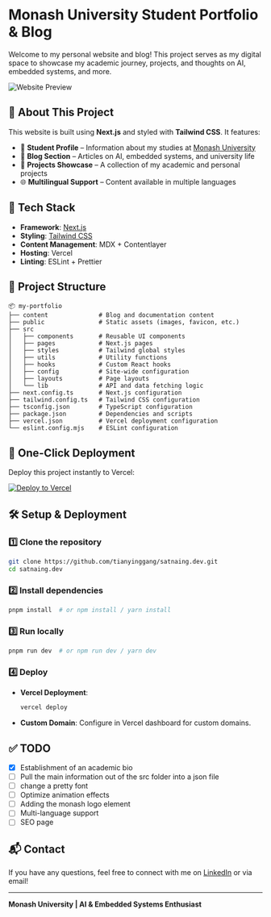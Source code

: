 # Monash University Student Portfolio & Blog

Welcome to my personal website and blog! This project serves as my digital space to showcase my academic journey, projects, and thoughts on AI, embedded systems, and more.

![Website Preview](https://via.placeholder.com/1200x600?text=Website+Preview)

## 🚀 About This Project
This website is built using **Next.js** and styled with **Tailwind CSS**. It features:
- 🏫 **Student Profile** – Information about my studies at [Monash University](https://www.monash.edu/)
- 📜 **Blog Section** – Articles on AI, embedded systems, and university life
- 🔬 **Projects Showcase** – A collection of my academic and personal projects
- 🌐 **Multilingual Support** – Content available in multiple languages

## 🔧 Tech Stack
- **Framework**: [Next.js](https://nextjs.org/)
- **Styling**: [Tailwind CSS](https://tailwindcss.com/)
- **Content Management**: MDX + Contentlayer
- **Hosting**: Vercel
- **Linting**: ESLint + Prettier

## 📂 Project Structure
```
📦 my-portfolio
├── content              # Blog and documentation content
├── public               # Static assets (images, favicon, etc.)
├── src
│   ├── components       # Reusable UI components
│   ├── pages            # Next.js pages
│   ├── styles           # Tailwind global styles
│   ├── utils            # Utility functions
│   ├── hooks            # Custom React hooks
│   ├── config           # Site-wide configuration
│   ├── layouts          # Page layouts
│   └── lib              # API and data fetching logic
├── next.config.ts       # Next.js configuration
├── tailwind.config.ts   # Tailwind CSS configuration
├── tsconfig.json        # TypeScript configuration
├── package.json         # Dependencies and scripts
├── vercel.json          # Vercel deployment configuration
└── eslint.config.mjs    # ESLint configuration
```

## 🚀 One-Click Deployment
Deploy this project instantly to Vercel:

[![Deploy to Vercel](https://vercel.com/button)](https://vercel.com/import/project?template=https://github.com/tianyinggang/satnaing.dev)

## 🛠️ Setup & Deployment
### 1️⃣ Clone the repository
```sh
git clone https://github.com/tianyinggang/satnaing.dev.git
cd satnaing.dev
```
### 2️⃣ Install dependencies
```sh
pnpm install  # or npm install / yarn install
```
### 3️⃣ Run locally
```sh
pnpm run dev  # or npm run dev / yarn dev
```
### 4️⃣ Deploy
- **Vercel Deployment**:
  ```sh
  vercel deploy
  ```
- **Custom Domain**:
  Configure in Vercel dashboard for custom domains.

## ✅ TODO
- [x] Establishment of an academic bio
- [ ] Pull the main information out of the src folder into a json file
- [ ] change a pretty font
- [ ] Optimize animation effects
- [ ] Adding the monash logo element
- [ ] Multi-language support
- [ ] SEO page

## 📬 Contact
If you have any questions, feel free to connect with me on [LinkedIn](https://www.linkedin.com/) or via email!

---
**Monash University | AI & Embedded Systems Enthusiast**
